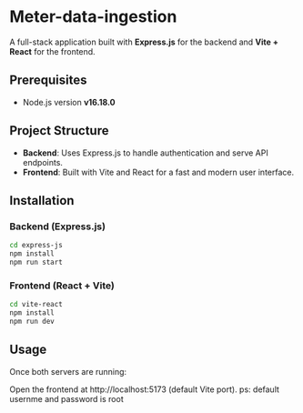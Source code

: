 # Meter-data-ingestion

A full-stack application built with **Express.js** for the backend and **Vite + React** for the frontend.

## Prerequisites

- Node.js version **v16.18.0**

## Project Structure

- **Backend**: Uses Express.js to handle authentication and serve API endpoints.
- **Frontend**: Built with Vite and React for a fast and modern user interface.

## Installation
### Backend (Express.js)
```sh
cd express-js
npm install
npm run start
```
### Frontend (React + Vite)
```sh
cd vite-react
npm install
npm run dev
```

## Usage
Once both servers are running:

Open the frontend at http://localhost:5173 (default Vite port).
ps: default usernme and password is root
